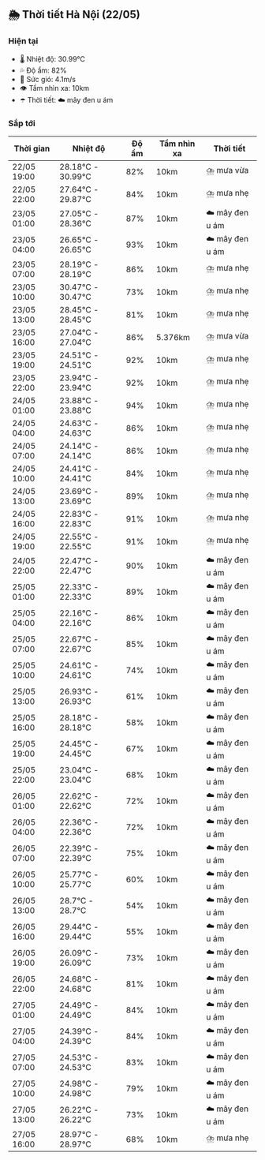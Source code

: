 ## 🌦️ Thời tiết Hà Nội (22/05)

### Hiện tại

- 🌡️ Nhiệt độ: 30.99℃
- 💦 Độ ẩm: 82%
- 💨 Sức gió: 4.1m/s
- 👁️ Tầm nhìn xa: 10km
- ☂️ Thời tiết: ☁️ mây đen u ám

### Sắp tới

| Thời gian | Nhiệt độ | Độ ẩm | Tầm nhìn xa | Thời tiết |
| --- | --- | --- | --- | --- |
| 22/05 19:00 | 28.18℃ - 30.99℃ | 82% | 10km | ⛈️ mưa vừa |
| 22/05 22:00 | 27.64℃ - 29.87℃ | 84% | 10km | ⛈️ mưa nhẹ |
| 23/05 01:00 | 27.05℃ - 28.36℃ | 87% | 10km | ☁️ mây đen u ám |
| 23/05 04:00 | 26.65℃ - 26.65℃ | 93% | 10km | ☁️ mây đen u ám |
| 23/05 07:00 | 28.19℃ - 28.19℃ | 86% | 10km | ⛈️ mưa nhẹ |
| 23/05 10:00 | 30.47℃ - 30.47℃ | 73% | 10km | ⛈️ mưa nhẹ |
| 23/05 13:00 | 28.45℃ - 28.45℃ | 81% | 10km | ⛈️ mưa nhẹ |
| 23/05 16:00 | 27.04℃ - 27.04℃ | 86% | 5.376km | ⛈️ mưa vừa |
| 23/05 19:00 | 24.51℃ - 24.51℃ | 92% | 10km | ⛈️ mưa nhẹ |
| 23/05 22:00 | 23.94℃ - 23.94℃ | 92% | 10km | ⛈️ mưa nhẹ |
| 24/05 01:00 | 23.88℃ - 23.88℃ | 94% | 10km | ⛈️ mưa nhẹ |
| 24/05 04:00 | 24.63℃ - 24.63℃ | 86% | 10km | ⛈️ mưa nhẹ |
| 24/05 07:00 | 24.14℃ - 24.14℃ | 86% | 10km | ⛈️ mưa nhẹ |
| 24/05 10:00 | 24.41℃ - 24.41℃ | 84% | 10km | ⛈️ mưa nhẹ |
| 24/05 13:00 | 23.69℃ - 23.69℃ | 89% | 10km | ⛈️ mưa nhẹ |
| 24/05 16:00 | 22.83℃ - 22.83℃ | 91% | 10km | ⛈️ mưa nhẹ |
| 24/05 19:00 | 22.55℃ - 22.55℃ | 91% | 10km | ⛈️ mưa nhẹ |
| 24/05 22:00 | 22.47℃ - 22.47℃ | 90% | 10km | ☁️ mây đen u ám |
| 25/05 01:00 | 22.33℃ - 22.33℃ | 89% | 10km | ☁️ mây đen u ám |
| 25/05 04:00 | 22.16℃ - 22.16℃ | 86% | 10km | ☁️ mây đen u ám |
| 25/05 07:00 | 22.67℃ - 22.67℃ | 85% | 10km | ☁️ mây đen u ám |
| 25/05 10:00 | 24.61℃ - 24.61℃ | 74% | 10km | ☁️ mây đen u ám |
| 25/05 13:00 | 26.93℃ - 26.93℃ | 61% | 10km | ☁️ mây đen u ám |
| 25/05 16:00 | 28.18℃ - 28.18℃ | 58% | 10km | ☁️ mây đen u ám |
| 25/05 19:00 | 24.45℃ - 24.45℃ | 67% | 10km | ☁️ mây đen u ám |
| 25/05 22:00 | 23.04℃ - 23.04℃ | 68% | 10km | ☁️ mây đen u ám |
| 26/05 01:00 | 22.62℃ - 22.62℃ | 72% | 10km | ☁️ mây đen u ám |
| 26/05 04:00 | 22.36℃ - 22.36℃ | 72% | 10km | ☁️ mây đen u ám |
| 26/05 07:00 | 22.39℃ - 22.39℃ | 75% | 10km | ☁️ mây đen u ám |
| 26/05 10:00 | 25.77℃ - 25.77℃ | 60% | 10km | ☁️ mây đen u ám |
| 26/05 13:00 | 28.7℃ - 28.7℃ | 54% | 10km | ☁️ mây đen u ám |
| 26/05 16:00 | 29.44℃ - 29.44℃ | 55% | 10km | ☁️ mây đen u ám |
| 26/05 19:00 | 26.09℃ - 26.09℃ | 73% | 10km | ☁️ mây đen u ám |
| 26/05 22:00 | 24.68℃ - 24.68℃ | 81% | 10km | ☁️ mây đen u ám |
| 27/05 01:00 | 24.49℃ - 24.49℃ | 84% | 10km | ☁️ mây đen u ám |
| 27/05 04:00 | 24.39℃ - 24.39℃ | 84% | 10km | ☁️ mây đen u ám |
| 27/05 07:00 | 24.53℃ - 24.53℃ | 83% | 10km | ☁️ mây đen u ám |
| 27/05 10:00 | 24.98℃ - 24.98℃ | 79% | 10km | ☁️ mây đen u ám |
| 27/05 13:00 | 26.22℃ - 26.22℃ | 73% | 10km | ☁️ mây đen u ám |
| 27/05 16:00 | 28.97℃ - 28.97℃ | 68% | 10km | ⛈️ mưa nhẹ |
